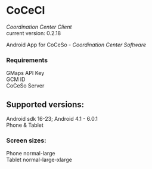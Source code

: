# CoCeCl
_Coordination Center Client_  
current version: 0.2.18

Android App for CoCeSo - _Coordination Center Software_  

### Requirements
GMaps API Key  
GCM ID  
CoCeSo Server  

## Supported versions:
Android sdk 16-23; Android 4.1 - 6.0.1  
Phone & Tablet

### Screen sizes:  
Phone normal-large  
Tablet normal-large-xlarge  
